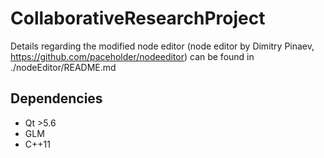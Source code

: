 # CollaborativeResearchProject

Details regarding the modified node editor (node editor by Dimitry Pinaev, https://github.com/paceholder/nodeeditor)
can be found in ./nodeEditor/README.md

## Dependencies

- Qt >5.6
- GLM
- C++11
